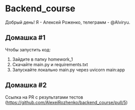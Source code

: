 # Backend_course
Добрый день! Я - Алексей Роженко, телеграмм - @Alviryu. 

## Домашка #1
Чтобы запустить код:
1. Зайдите в папку homework_1
2. Скачайте main.py и requirements.txt
3. Запускайте локально main.py через uvicorn main:app

## Домашка #2
Ссылка на PR с результатами тестов (https://github.com/AlexeiRozhenko/backend_course/pull/5)
